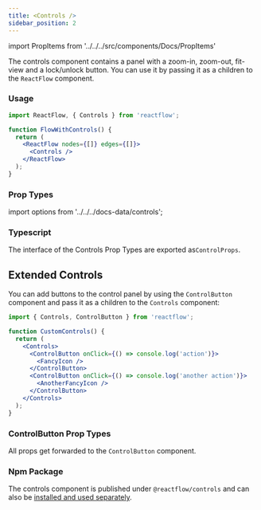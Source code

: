 ```yaml
---
title: <Controls />
sidebar_position: 2
---
```


import PropItems from '../../../src/components/Docs/PropItems'

The controls component contains a panel with a zoom-in, zoom-out, fit-view and a lock/unlock button. You can use it by passing it as a children to the `ReactFlow` component.

### Usage

```jsx
import ReactFlow, { Controls } from 'reactflow';

function FlowWithControls() {
  return (
    <ReactFlow nodes={[]} edges={[]}>
      <Controls />
    </ReactFlow>
  );
}
```

### Prop Types

import options from '../../../docs-data/controls';

<PropItems props={options} />

### Typescript

The interface of the Controls Prop Types are exported as`ControlProps`.

## Extended Controls

You can add buttons to the control panel by using the `ControlButton` component and pass it as a children to the `Controls` component:

```jsx
import { Controls, ControlButton } from 'reactflow';

function CustomControls() {
  return (
    <Controls>
      <ControlButton onClick={() => console.log('action')}>
        <FancyIcon />
      </ControlButton>
      <ControlButton onClick={() => console.log('another action')}>
        <AnotherFancyIcon />
      </ControlButton>
    </Controls>
  );
}
```

### ControlButton Prop Types

All props get forwarded to the `ControlButton` component.

### Npm Package

The controls component is published under `@reactflow/controls` and can also be [installed and used separately](docs/getting-started/installation/#reactflowcontrols).
